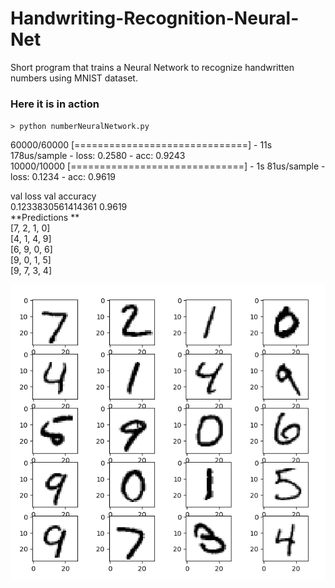 # Handwriting-Recognition-Neural-Net

Short program that trains a Neural Network to recognize handwritten numbers using MNIST dataset.

### Here it is in action  
`> python numberNeuralNetwork.py`  

60000/60000 [==============================] - 11s 178us/sample - loss: 0.2580 - acc: 0.9243  
10000/10000 [==============================] - 1s 81us/sample - loss: 0.1234 - acc: 0.9619  

val loss            val accuracy  
0.1233830561414361    0.9619  
\*\*Predictions \*\*  
[7, 2, 1, 0]  
[4, 1, 4, 9]  
[6, 9, 0, 6]  
[9, 0, 1, 5]  
[9, 7, 3, 4]  

![handwriting](https://github.com/sam-snarr/Handwriting-Recognition-Neural-Net/blob/master/handwriting.png)
